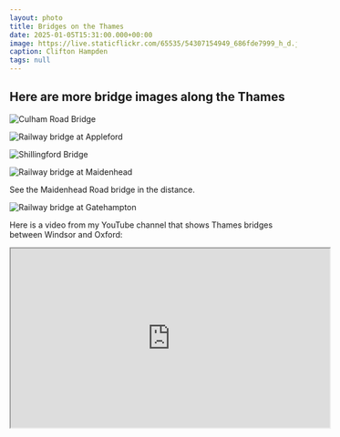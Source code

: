 ```yaml
---
layout: photo
title: Bridges on the Thames
date: 2025-01-05T15:31:00.000+00:00
image: https://live.staticflickr.com/65535/54307154949_686fde7999_h_d.jpg
caption: Clifton Hampden
tags: null
---
```

## Here are more bridge images along the Thames

![Culham Road Bridge](https://live.staticflickr.com/65535/51303205123_f9f16e5551_h_d.jpg)

![Railway bridge at Appleford](https://live.staticflickr.com/65535/54307168263_7ea0ff4794_h_d.jpg)

![Shillingford Bridge](https://live.staticflickr.com/65535/54306947701_d182db24b8_h_d.jpg)

![Railway bridge at Maidenhead](https://live.staticflickr.com/65535/54307354590_26e2467390_h_d.jpg)

See the Maidenhead Road bridge in the distance.

![Railway bridge at Gatehampton](https://live.staticflickr.com/65535/54307168423_fc3ff3ce4c_h_d.jpg)

Here is a video from my YouTube channel that shows Thames bridges between Windsor and Oxford:

<div class="video-box"><iframe width="560" height="315" src="https://www.youtube.com/embed/lC_SCysva5Y?rel=0" allow="accelerometer; autoplay; encrypted-media; gyroscope; picture-in-picture" allowfullscreen></iframe></div>
